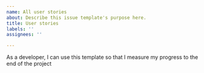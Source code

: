 ```yaml
---
name: All user stories
about: Describe this issue template's purpose here.
title: User stories
labels: ''
assignees: ''

---
```


As a developer, I can use this template so that I measure my progress to the end of the project
